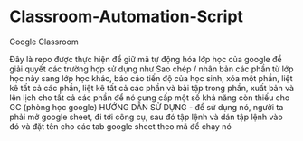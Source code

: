 # Classroom-Automation-Script
Google Classroom

Đây là repo được thực hiện để giữ mã tự động hóa lớp học của google để giải quyết các trường hợp sử dụng như Sao chép / nhân bản các phần từ lớp học này sang lớp học khác, báo cáo tiến độ của học sinh, xóa một phần, liệt kê tất cả các phần, liệt kê tất cả các phần và bài tập trong phần, xuất bản và lên lịch cho tất cả các phần để nó cung cấp một số khả năng còn thiếu cho GC (phòng học google) HƯỚNG DẪN SỬ DỤNG - để sử dụng nó, người ta phải mở google sheet, đi tới công cụ, sau đó tập lệnh và dán tập lệnh vào đó và đặt tên cho các tab google sheet theo mã để chạy nó
